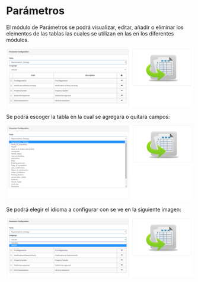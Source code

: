 # Parámetros

El módulo de Parámetros se podrá visualizar, editar, añadir o eliminar  los elementos de las tablas las cuales se utilizan en las en los diferentes módulos.

![](../.gitbook/assets/image%20%2820%29.png)

Se podrá escoger la tabla en la cual se agregara o quitara campos:

![](../.gitbook/assets/image%20%2840%29.png)

Se podrá elegir el idioma a configurar con se ve en la siguiente imagen:

![](../.gitbook/assets/image%20%2848%29.png)

